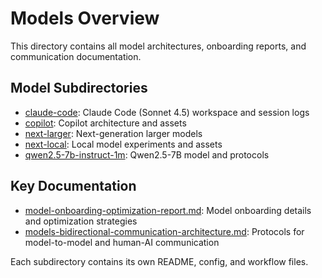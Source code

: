 # Models Overview

This directory contains all model architectures, onboarding reports, and communication documentation.

## Model Subdirectories
- [claude-code](claude-code/): Claude Code (Sonnet 4.5) workspace and session logs
- [copilot](copilot/): Copilot architecture and assets
- [next-larger](next-larger/): Next-generation larger models
- [next-local](next-local/): Local model experiments and assets
- [qwen2.5-7b-instruct-1m](qwen2.5-7b-instruct-1m/): Qwen2.5-7B model and protocols

## Key Documentation
- [model-onboarding-optimization-report.md](model-onboarding-optimization-report.md): Model onboarding details and optimization strategies
- [models-bidirectional-communication-architecture.md](models-bidirectional-communication-architecture.md): Protocols for model-to-model and human-AI communication

Each subdirectory contains its own README, config, and workflow files.